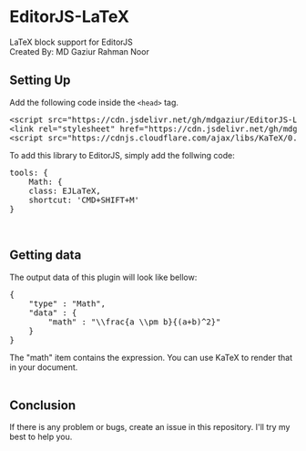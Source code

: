 # EditorJS-LaTeX
LaTeX block support for EditorJS<br/>
Created By: MD Gaziur Rahman Noor

<h2>Setting Up</h2>
Add the following code inside the <code>&#x3C;head&#x3E;</code> tag.<br/>
<pre>
&#x3C;script src=&#x22;https://cdn.jsdelivr.net/gh/mdgaziur/EditorJS-LaTeX@1.0.0/dist/editorjs-latex.min.js&#x22;&#x3E;&#x3C;/script&#x3E;
&#x3C;link rel=&#x22;stylesheet&#x22; href=&#x22;https://cdn.jsdelivr.net/gh/mdgaziur/EditorJS-LaTeX@1.0.0/dist/editorjs-latex.min.css&#x22;&#x3E;
&#x3C;script src=&#x22;https://cdnjs.cloudflare.com/ajax/libs/KaTeX/0.12.0/katex.min.js&#x22;&#x3E;&#x3C;/script&#x3E;
</pre>
To add this library to EditorJS, simply add the follwing code:<br/>
<pre>
tools: {
    Math: {
    class: EJLaTeX,
    shortcut: 'CMD+SHIFT+M'
}
</pre>
<br/>
<h2>Getting data</h2>
The output data of this plugin will look like bellow:
<pre>
{
    "type" : "Math",
    "data" : {
        "math" : "\\frac{a \\pm b}{(a+b)^2}"
    }
}
</pre>
The "math" item contains the expression. You can use KaTeX to render that in your document.
<br/>
<br/>
<h2>Conclusion</h2>
If there is any problem or bugs, create an issue in this repository. I'll try my best to help you.